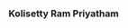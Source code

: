 <html> </html>
<head>
<meta charset="utf-8">
<title> KRP Here </title>
</head>
<body>
<h3> Kolisetty Ram Priyatham</h3>
</body>

